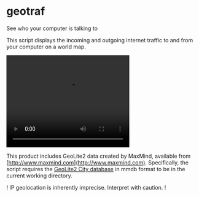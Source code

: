 # geotraf
See who your computer is talking to

This script displays the incoming and outgoing internet traffic to and from your computer on a world map.

<video width="320" height="240" controls>
  <source src="sample_connections.mov" type="video/mp4">
</video>

This product includes GeoLite2 data created by MaxMind, available from [http://www.maxmind.com](http://www.maxmind.com).
Specifically, the script requires the [GeoLite2 City database](https://dev.maxmind.com/geoip/geoip2/geolite2/) in mmdb format to be in the current working directory.

! IP geolocation is inherently imprecise. Interpret with caution. !